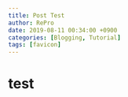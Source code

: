 ```yaml
---
title: Post Test
author: RePro
date: 2019-08-11 00:34:00 +0900
categories: [Blogging, Tutorial]
tags: [favicon]
---
```


# test